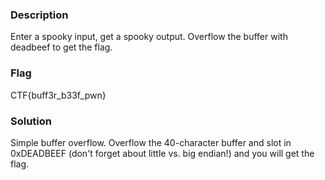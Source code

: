 ### Description
Enter a spooky input, get a spooky output. Overflow the buffer with deadbeef to get the flag.

### Flag
CTF{buff3r_b33f_pwn}

### Solution
Simple buffer overflow. Overflow the 40-character buffer and slot in 0xDEADBEEF (don't forget about little vs. big endian!)
and you will get the flag.
